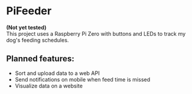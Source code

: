 # PiFeeder
**(Not yet tested)**  
This project uses a Raspberry Pi Zero with buttons and LEDs to track my dog's feeding schedules.

## Planned features:
- Sort and upload data to a web API
- Send notifications on mobile when feed time is missed
- Visualize data on a website

